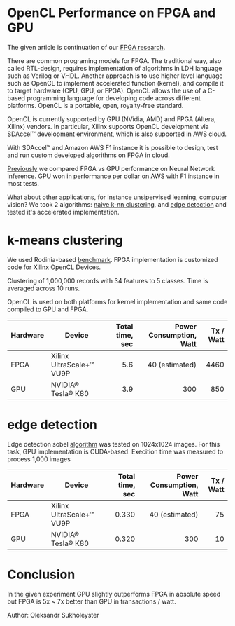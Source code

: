 # OpenCL Performance on FPGA and GPU

The given article is continuation of our [FPGA research](README.md).

There are common programing models for FPGA. The traditional way, also called RTL-design, requires implementation of algorithms in LDH language such as Verilog or VHDL. Another approach is to use higher level language such as OpenCL to implement accelerated function (kernel), and compile it to target hardware (CPU, GPU, or FPGA). OpenCL allows the use of a C-based programming language for developing code across different platforms. OpenCL is a portable, open, royalty-free standard.

OpenCL is currently supported by GPU (NVidia, AMD) and FPGA (Altera, Xilinx) vendors. In particular, Xilinx supports OpenCL development via SDAccel™ development environment, which is also supported in AWS cloud.

With SDAccel™ and Amazon AWS F1 instance it is possible to design, test and run custom developed algorithms on FPGA in cloud.

[Previously](https://github.com/softserveinc-rnd/fpga-gpu-benchmarking/blob/master/README.md) we compared FPGA vs GPU performance on Neural Network inference. GPU won in performance per dollar on AWS with F1 instance in most tests.

What about other applications, for instance unsipervised learning, computer vision?
We took 2 algorithms: [naive k-nn clustering](https://en.wikipedia.org/wiki/K-nearest_neighbors_algorithm), and [edge detection](https://en.wikipedia.org/wiki/Sobel_operator) and tested it's accelerated implementation. 


# k-means clustering

We used Rodinia-based [benchmark](http://www.cs.virginia.edu/~skadron/wiki/rodinia/index.php/Rodinia:Accelerating_Compute-Intensive_Applications_with_Acceleratros). FPGA implementation is customized code for Xilinx OpenCL Devices. 

Clustering of 1,000,000 records with 34 features to 5 classes. Time is averaged across 10 runs.

OpenCL is used on both platforms for kernel implementation and same code compiled to GPU and FPGA.

| Hardware  | Device                    | Total time, sec  | Power Consumption, Watt | Tx / Watt |
| --------- | ------------------------- | ----------------:| ----------------------: | ---------:|
| FPGA      | Xilinx UltraScale+™ VU9P  |              5.6 |          40 (estimated) |      4460 |
| GPU       | NVIDIA® Tesla® K80        |              3.9 |                     300 |      850  |

# edge detection

Edge detection sobel [algorithm](https://en.wikipedia.org/wiki/Sobel_operator) was tested on 1024x1024 images. For this task, GPU implementation is CUDA-based. Execition time was measured to process 1,000 images

| Hardware  | Device                    | Total time, sec    | Power Consumption, Watt | Tx / Watt |
| --------- | ------------------------- | ------------------:| ----------------------: | ---------:|
| FPGA      | Xilinx UltraScale+™ VU9P  |              0.330 |          40 (estimated) |        75 |
| GPU       | NVIDIA® Tesla® K80        |              0.320 |                     300 |        10 |

# Conclusion

In the given experiment GPU slightly outperforms FPGA in absolute speed but FPGA is 5x ~ 7x better than GPU in transactions / watt.

Author: Oleksandr Sukholeyster

